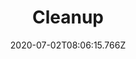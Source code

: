 ---
title: Cleanup
date: "2020-07-02T08:06:15.766Z"
description: "In which Gareth finally gets his program looking nice! Yay!"
---
